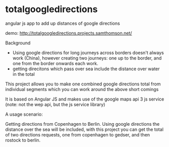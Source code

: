 totalgoogledirections
=====================

angular js app to add up distances of google directions

demo: http://totalgoogledirections.projects.samthomson.net/

Background
- Using google directions for long journeys across borders doesn't always work (China), however creating two journeys: one up to the border, and one from the border onwards each work.
- getting direcitons which pass over sea include the distance over water in the total

This project allows you to make one combined google directions total from individual segments which you can work around the above short comings


It is based on Angular JS and makes use of the google maps api 3 js service (note: not the wep api, but the js service library)


A usage scenario:

Getting directions from Copenhagen to Berlin. Using google directions the distance over the sea will be included, with this project you can get the total of two directions requests, one from copenhagen to gedser, and then rostock to berlin.

